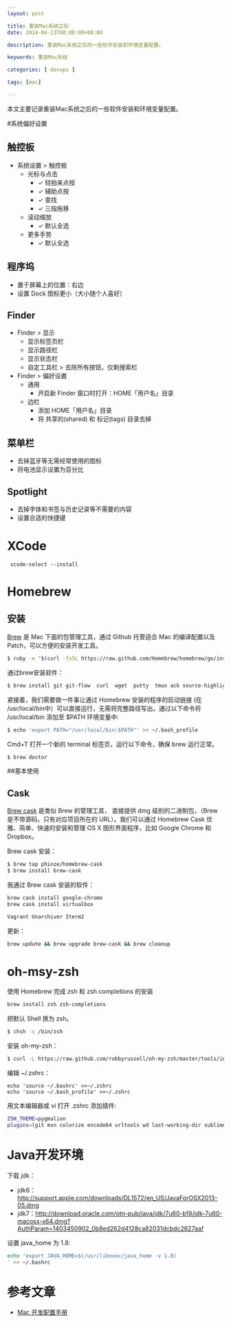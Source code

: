 ```yaml
---
layout: post

title: 重装Mac系统之后
date: 2014-04-23T08:00:00+08:00

description: 重装Mac系统之后的一些软件安装和环境变量配置。

keywords: 重装Mac系统

categories: [ devops ]

tags: [mac]

---
```



本文主要记录重装Mac系统之后的一些软件安装和环境变量配置。

#系统偏好设置

## 触控板

- 系统设置 > 触控板
  - 光标与点击
    - ✓ 轻拍来点按
    - ✓ 辅助点按
    - ✓ 查找
    - ✓ 三指拖移
  - 滚动缩放
    - ✓ 默认全选
  - 更多手势
    - ✓ 默认全选

## 程序坞

- 置于屏幕上的位置：右边
- 设置 Dock 图标更小（大小随个人喜好）

## Finder

- Finder > 显示
  - 显示标签页栏
  - 显示路径栏
  - 显示状态栏
  - 自定工具栏 > 去除所有按钮，仅剩搜索栏
- Finder > 偏好设置
  - 通用
    - 开启新 Finder 窗口时打开：HOME「用户名」目录
  - 边栏
    - 添加 HOME「用户名」目录
    - 将 共享的(shared) 和 标记(tags) 目录去掉

## 菜单栏

- 去掉蓝牙等无需经常使用的图标
- 将电池显示设置为百分比

## Spotlight

- 去掉字体和书签与历史记录等不需要的内容
- 设置合适的快捷键

# XCode

```
 xcode-select --install
```

# Homebrew

## 安装

[Brew](http://brew.sh/) 是 Mac 下面的包管理工具，通过 Github 托管适合 Mac 的编译配置以及 Patch，可以方便的安装开发工具。

~~~bash
$ ruby -e "$(curl -fsSL https://raw.github.com/Homebrew/homebrew/go/install)"
~~~

通过brew安装软件：

~~~bash
$ brew install git git-flow  curl  wget  putty  tmux ack source-highlight  dos2unix nmap iotop htop  ctags tree 
~~~

紧接着，我们需要做一件事让通过 Homebrew 安装的程序的启动链接 (在 /usr/local/bin中）可以直接运行，无需将完整路径写出。通过以下命令将 /usr/local/bin 添加至 $PATH 环境变量中:

~~~bash
$ echo 'export PATH="/usr/local/bin:$PATH"' >> ~/.bash_profile
~~~

Cmd+T 打开一个新的 terminal 标签页，运行以下命令，确保 brew 运行正常。

~~~bash
$ brew doctor
~~~

##基本使用

## Cask

[Brew cask](https://github.com/phinze/homebrew-cask) 是类似 Brew 的管理工具， 直接提供 dmg 级别的二进制包，（Brew 是不带源码，只有对应项目所在的 URL）。我们可以通过 Homebrew Cask 优雅、简单、快速的安装和管理 OS X 图形界面程序，比如 Google Chrome 和 Dropbox。

Brew cask 安装：

~~~bash
$ brew tap phinze/homebrew-cask
$ brew install brew-cask
~~~

我通过 Brew cask 安装的软件：

~~~bash
brew cask install google-chrome 
brew cask install virtualbox 

Vagrant Unarchiver Iterm2
~~~

更新：

```bash
brew update && brew upgrade brew-cask && brew cleanup
```



# oh-msy-zsh

使用 Homebrew 完成 zsh 和 zsh completions 的安装

~~~bash
brew install zsh zsh-completions
~~~

把默认 Shell 换为 zsh。

~~~bash
$ chsh -s /bin/zsh
~~~

安装 oh-my-zsh：

~~~bash
$ curl -L https://raw.github.com/robbyrussell/oh-my-zsh/master/tools/install.sh | sh
~~~

编辑 ~/.zshrc：

~~~
echo 'source ~/.bashrc' >>~/.zshrc
echo 'source ~/.bash_profile' >>~/.zshrc
~~~

用文本编辑器或 vi 打开 .zshrc 添加插件:

~~~bash
ZSH_THEME=pygmalion
plugins=(git mvn colorize encode64 urltools wd last-working-dir sublime vagrant Z zsh-syntax-highlighting git-open)
~~~


# Java开发环境

下载 jdk：

- jdk6：<http://support.apple.com/downloads/DL1572/en_US/JavaForOSX2013-05.dmg>
- jdk7：<http://download.oracle.com/otn-pub/java/jdk/7u60-b19/jdk-7u60-macosx-x64.dmg?AuthParam=1403450902_0b8ed262d4128ca82031dcbdc2627aaf>

设置 java_home 为 1.8:

~~~bash
echo 'export JAVA_HOME=$(/usr/libexec/java_home -v 1.8)
' >> ~/.bashrc
~~~

# 参考文章

- [Mac 开发配置手册](http://aaaaaashu.gitbooks.io/mac-dev-setup/content/index.html)

  
